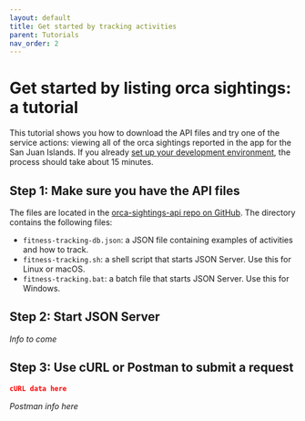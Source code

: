 ```yaml
---
layout: default
title: Get started by tracking activities
parent: Tutorials
nav_order: 2
---
```


# Get started by listing orca sightings: a tutorial

This tutorial shows you how to download the API files and try one of the service actions: viewing all of the orca sightings reported in the app for the San Juan Islands. If you already [set up your development environment](set-up-dev-env.md), the process should take about 15 minutes.

## Step 1: Make sure you have the API files

The files are located in the [orca-sightings-api repo on GitHub](https://github.com/juliebro/orca-sightings-api/tree/main/api). The directory contains the following files:

*  `fitness-tracking-db.json`: a JSON file containing examples of activities and how to track.
*  `fitness-tracking.sh`: a shell script that starts JSON Server. Use this for Linux or macOS.
*  `fitness-tracking.bat`: a batch file that starts JSON Server. Use this for Windows.

## Step 2: Start JSON Server

*Info to come*

## Step 3: Use cURL or Postman to submit a request

```json
cURL data here
```

*Postman info here*

